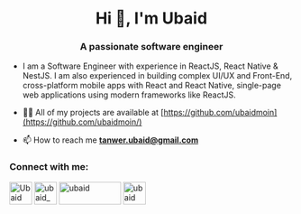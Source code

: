 <h1 align="center">Hi 👋, I'm Ubaid</h1>
<h3 align="center">A passionate software engineer</h3>

- I am a Software Engineer with experience in ReactJS, React Native & NestJS. I am also experienced in building complex UI/UX and Front-End, cross-platform mobile apps with React and React Native, single-page web applications using modern frameworks like ReactJS.

- 👨‍💻 All of my projects are available at [https://github.com/ubaidmoin](https://github.com/ubaidmoin/)

- 📫 How to reach me **tanwer.ubaid@gmail.com**

<h3 align="left">Connect with me:</h3>
<p align="left">
<a href="https://www.linkedin.com/in/ubaidullah96/" target="blank"><img align="center" src="https://raw.githubusercontent.com/rahuldkjain/github-profile-readme-generator/master/src/images/icons/Social/linked-in-alt.svg" alt="Ubaid Ullah" height="40" width="40" /></a>
<a href="https://www.instagram.com/ubaid_moin" target="blank"><img align="center" src="https://raw.githubusercontent.com/rahuldkjain/github-profile-readme-generator/master/src/images/icons/Social/instagram.svg" alt="ubaid_moin" height="40" width="40" /></a>
<a href="https://stackoverflow.com/users/14563376/ubaid" target="blank"><img align="center" src="https://stackoverflow.design/assets/img/logos/so/logo-stackoverflow.svg" alt="ubaid" height="40" width="110" /></a>
<a href="https://bento.me/ubaid-ullah" target="blank"><img align="center" src="https://cdn.prod.website-files.com/6335b33630f88833a92915fc/63e501246a370e0d4462f2ed_herologo.png" alt="ubaid" height="40" width="40" /></a>
</p>

